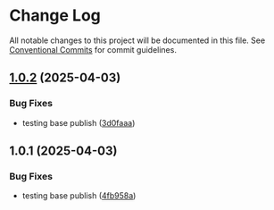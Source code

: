 # Change Log

All notable changes to this project will be documented in this file.
See [Conventional Commits](https://conventionalcommits.org) for commit guidelines.

## [1.0.2](https://github.com/ab-ui-tools/ab-ui-tools/compare/@ab/scripts@1.0.1...@ab/scripts@1.0.2) (2025-04-03)

### Bug Fixes

- testing base publish ([3d0faaa](https://github.com/ab-ui-tools/ab-ui-tools/commit/3d0faaa4d15d7f1eade2fe8820c53fd6abde0a3f))

## 1.0.1 (2025-04-03)

### Bug Fixes

- testing base publish ([4fb958a](https://github.com/ab-ui-tools/ab-ui-tools/commit/4fb958ac7626e10d1c1e4dbbcd48f5dd9ce3cde9))
